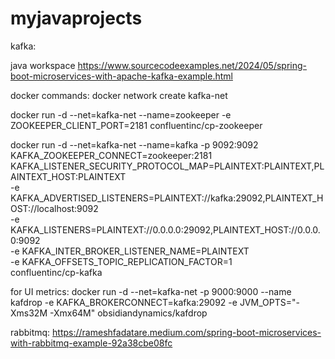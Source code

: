 # myjavaprojects

kafka:

java workspace
https://www.sourcecodeexamples.net/2024/05/spring-boot-microservices-with-apache-kafka-example.html

docker commands:
docker network create kafka-net

docker run -d --net=kafka-net --name=zookeeper -e ZOOKEEPER_CLIENT_PORT=2181 confluentinc/cp-zookeeper

docker run -d --net=kafka-net --name=kafka -p 9092:9092 KAFKA_ZOOKEEPER_CONNECT=zookeeper:2181 KAFKA_LISTENER_SECURITY_PROTOCOL_MAP=PLAINTEXT:PLAINTEXT,PLAINTEXT_HOST:PLAINTEXT \
  -e KAFKA_ADVERTISED_LISTENERS=PLAINTEXT://kafka:29092,PLAINTEXT_HOST://localhost:9092 \
  -e KAFKA_LISTENERS=PLAINTEXT://0.0.0.0:29092,PLAINTEXT_HOST://0.0.0.0:9092 \
  -e KAFKA_INTER_BROKER_LISTENER_NAME=PLAINTEXT \
  -e KAFKA_OFFSETS_TOPIC_REPLICATION_FACTOR=1 \
  confluentinc/cp-kafka
  
  for UI metrics:
 docker run -d --net=kafka-net -p 9000:9000 --name kafdrop -e KAFKA_BROKERCONNECT=kafka:29092 -e JVM_OPTS="-Xms32M -Xmx64M" obsidiandynamics/kafdrop


rabbitmq:
https://rameshfadatare.medium.com/spring-boot-microservices-with-rabbitmq-example-92a38cbe08fc
